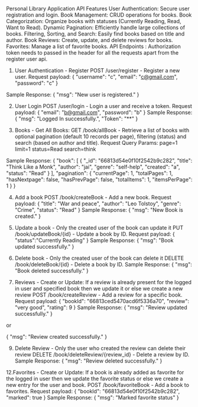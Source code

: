 Personal Library Application API
Features
User Authentication: Secure user registration and login.
Book Management: CRUD operations for books.
Book Categorization: Organize books with statuses (Currently Reading, Read, Want to Read).
Dynamic Pagination: Efficiently handle large collections of books.
Filtering, Sorting, and Search: Easily find books based on title and author.
Book Reviews: Create, update, and delete reviews for books.
Favorites: Manage a list of favorite books.
API Endpoints : 
Authorization token needs to passed in the header for all the requests apart from the register user api.

1. User Authentication - Register
POST /user/register - Register a new user.
Request payload:
{
  "username": "c",
  "email": "c@gmail.com",
  "password": "c"
}

Sample Response:
{
  "msg": "New user is registered."
}

2. User Login
POST /user/login - Login a user and receive a token.
Request payload:
{
  "email": "b@gmail.com",
  "password": "b"
}
Sample Response:
{
  "msg": "Logged In successfully.",
  "Token": "**"
}

3. Books - Get All Books:
GET /book/allBook - Retrieve a list of books with optional pagination (default 10 records per page), filtering (status) and search (based on author and title).
Request Query Params:
page=1
limit=1
status=Read
search=think

Sample Response:
{
  "book": [
    {
      "_id": "66813d54e0f10f2542b9c282",
      "title": "Think Like a Monk",
      "author": "jai",
      "genre": "self-help",
      "created": "a",
      "status": "Read"
    }
  ],
  "pagination": {
    "currentPage": 1,
    "totalPages": 1,
    "hasNextpage": false,
    "hasPrevPage": false,
    "totalItems": 1,
    "itemsPerPage": 1
  }
}

4. Add a book
POST /book/createBook - Add a new book.
Request payload:
{
  "title": "War and peace",
  "author": "Leo Tolstoy",
  "genre": "Crime",
  "status": "Read"
}
Sample Response:
{
  "msg": "New Book is created."
}

5. Update a book - Only the created user of the book can update it
PUT /book/updateBook/{id} - Update a book by ID.
Request payload:
{
  "status":"Currently Reading"
}
Sample Response:
{
  "msg": "Book updated successfully."
}

6. Delete book - Only the created user of the book can delete it
DELETE /book/deleteBook/{id} - Delete a book by ID.
Sample Response:
{
  "msg": "Book deleted successfully."
}

7. Reviews - Create or Update: If a review is already present for the logged in user and specified book then we update it or else we create a new review
POST /book/createReview - Add a review for a specific book.
Request payload:
{
  "bookId": "66813ced5470acd6f5336a70",
  "review": "very good",
  "rating": 9
}
Sample Response:
{
  "msg": "Review updated successfully."
}

or

{
  "msg": "Review created successfully."
}

9. Delete Review - Only the user who created the review can delete their review
DELETE /book/deleteReview/{review_id} - Delete a review by ID.
Sample Response:
{
  "msg": "Review deleted successfully."
}

12.Favorites - Create or Update:  If a book is already added as favorite for the logged in user then we update the favorite status or else we create a new entry for the user and book.
POST /book/favoriteBook - Add a book to favorites.
Request payload:
{
  "bookId": "66813d54e0f10f2542b9c282",
  "marked": true
}
Sample Response:
{
  "msg": "Marked favorite status"
}
